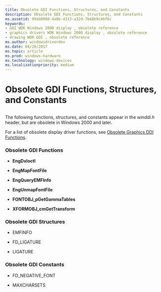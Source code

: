 ```yaml
---
title: Obsolete GDI Functions, Structures, and Constants
description: Obsolete GDI Functions, Structures, and Constants
ms.assetid: 99ab0960-4a0e-4313-a32d-7b48b9c4bf6c
keywords:
- GDI WDK Windows 2000 display , obsolete reference
- graphics drivers WDK Windows 2000 display , obsolete reference
- drawing WDK GDI , obsolete reference
ms.author: windowsdriverdev
ms.date: 04/20/2017
ms.topic: article
ms.prod: windows-hardware
ms.technology: windows-devices
ms.localizationpriority: medium
---
```


# Obsolete GDI Functions, Structures, and Constants


## <span id="ddk_obsolete_gdi_functions_structures_and_constants_gg"></span><span id="DDK_OBSOLETE_GDI_FUNCTIONS_STRUCTURES_AND_CONSTANTS_GG"></span>


The following functions, structures, and constants appear in the *winddi.h* header, but are obsolete in Windows 2000 and later.

For a list of obsolete display driver functions, see [Obsolete Graphics DDI Functions](obsolete-graphics-ddi-functions.md).

### <span id="obsolete_gdi_functions"></span><span id="OBSOLETE_GDI_FUNCTIONS"></span>Obsolete GDI Functions

-   **EngDxIoctl**

-   **EngMapFontFile**

-   **EngQueryEMFInfo**

-   **EngUnmapFontFile**

-   **FONTOBJ\_pGetGammaTables**

-   **XFORMOBJ\_cmGetTransform**

### <span id="obsolete_gdi_structures"></span><span id="OBSOLETE_GDI_STRUCTURES"></span>Obsolete GDI Structures

-   EMFINFO

-   FD\_LIGATURE

-   LIGATURE

### <span id="obsolete_gdi_constants"></span><span id="OBSOLETE_GDI_CONSTANTS"></span>Obsolete GDI Constants

-   FD\_NEGATIVE\_FONT

-   MAXCHARSETS

 

 





